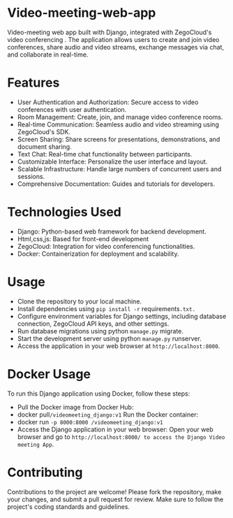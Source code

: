 # Video-meeting-web-app
Video-meeting web app built with Django, integrated with ZegoCloud's video conferencing . The application allows users to create and join video conferences, share audio and video streams, exchange messages via chat, and collaborate in real-time.


# Features
+ User Authentication and Authorization: Secure access to video conferences with user authentication.
+ Room Management: Create, join, and manage video conference rooms.
+ Real-time Communication: Seamless audio and video streaming using ZegoCloud's SDK.
+ Screen Sharing: Share screens for presentations, demonstrations, and document sharing.
+ Text Chat: Real-time chat functionality between participants.
+ Customizable Interface: Personalize the user interface and layout.
+ Scalable Infrastructure: Handle large numbers of concurrent users and sessions.
+ Comprehensive Documentation: Guides and tutorials for developers.


# Technologies Used
+ Django: Python-based web framework for backend development.
+ Html,css,js: Based for front-end development
+ ZegoCloud: Integration for video conferencing functionalities.
+ Docker: Containerization for deployment and scalability.


# Usage
+ Clone the repository to your local machine.
+ Install dependencies using `pip install -r` requirements`.txt.`
+ Configure environment variables for Django settings, including database connection, ZegoCloud API keys, and other settings.
+ Run database migrations using python `manage.py` migrate.
+ Start the development server using python `manage.py` runserver.
+ Access the application in your web browser at `http://localhost:8000`.


# Docker Usage
To run this Django application using Docker, follow these steps:
+ Pull the Docker image from Docker Hub:
+ docker pull` /videomeeting_django:v1 `
Run the Docker container:
+ docker run `-p 8000:8000 /videomeeting_django:v1`
+ Access the Django application in your web browser: Open your web browser and go to `http://localhost:8000/ to access the Django Video meeting App`.

# Contributing
Contributions to the project are welcome! Please fork the repository, make your changes, and submit a pull request for review. Make sure to follow the project's coding standards and guidelines.

